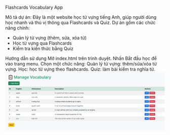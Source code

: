 Flashcards Vocabulary App

Mô tả dự án:
Đây là một website học từ vựng tiếng Anh, giúp người dùng học nhanh và thú vị thông qua Flashcards và Quiz. Dự án gồm các chức năng chính:
+ Quản lý từ vựng (thêm, sửa, xóa từ)
+ Học từ vựng qua Flashcards
+ Kiểm tra kiến thức bằng Quiz

Hướng dẫn sử dụng
Mở index.html trên trình duyệt.
Nhấn Bắt đầu học để vào trang menu.
Chọn một chức năng:
Quản lý từ vựng: thêm/sửa/xóa từ vựng.
Học: học từ vựng theo flashcards.
Quiz: làm bài kiểm tra nghĩa từ.
![alt text](image.png)